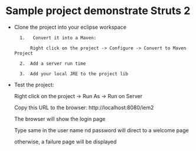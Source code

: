 # Sample project demonstrate Struts 2 

- Clone the project into your eclipse workspace

		1.	 Convert it into a Maven:

			Right click on the project -> Configure -> Convert to Maven Project

		2.  Add a server run time

		3.	Add your local JRE to the project lib

- Test the project:
	
	Right click on the project -> Run As -> Run on Server 
	
	Copy this URL to the browser: http://localhost:8080/iem2
	
	The browser will show the login page
	
	Type same in the user name nd password will direct to a welcome page
	
	otherwise, a failure page will be displayed
	